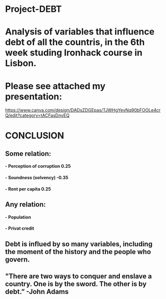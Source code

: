 # Project-DEBT

# Analysis of variables that influence debt of all the countris, in the 6th week studing Ironhack course in Lisbon.
 
 
# Please see attached my presentation:
 https://www.canva.com/design/DADsZDGEpas/TJWHgYevNq90bFOOLe4crQ/edit?category=tACFasDnyEQ
 
  
#                                              CONCLUSION                          


##    Some relation:

#### - Perception of corruption 0.25
#### - Soundness (solvency)  -0.35
#### - Rent per capita 0.25


##    Any relation:

#### - Population
#### - Privat credit




## Debt is influed by so many variables, including the moment of the history and the people who govern.



## "There are two ways to conquer and enslave a country. One is by the sword. The other is by debt.”  -John Adams

